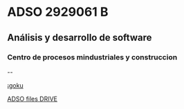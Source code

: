 # ADSO 2929061 B

## Análisis y desarrollo de software

### Centro de procesos mindustriales y construccion

--

¡[goku](https://tinyurl.com/33eaus85)

[ADSO files DRIVE](https://tinyurl.com/wnkk334u)